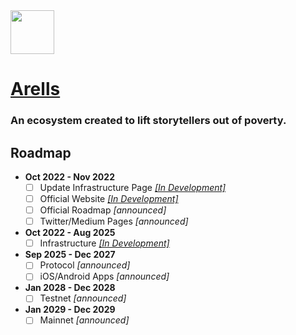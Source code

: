 <img src="https://github.com/Ecare-Exchange/Arells/blob/main/Art/Arells-Icon.png" width="70px"> 

# [Arells](https://arells.com)
### An ecosystem created to lift storytellers out of poverty.

## Roadmap 

- **Oct 2022 - Nov 2022**
  - [ ] Update Infrastructure Page *[[In Development]](https://github.com/Ecare-Exchange/infrastructure/tree/main/MVP)*
  - [ ] Official Website *[[In Development]](https://github.com/Ecare-Exchange/Arells)*
  - [ ] Official Roadmap *[announced]*
  - [ ] Twitter/Medium Pages *[announced]*

- **Oct 2022 - Aug 2025**
   - [ ] Infrastructure *[[In Development]](https://github.com/Ecare-Exchange/infrastructure)*

- **Sep 2025 - Dec 2027**
  - [ ] Protocol *[announced]*
  - [ ] iOS/Android Apps *[announced]*

- **Jan 2028 - Dec 2028**
  - [ ] Testnet *[announced]*

- **Jan 2029 - Dec 2029**
  - [ ] Mainnet *[announced]*
